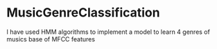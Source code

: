 # MusicGenreClassification
I have used HMM algorithms to implement a model to learn 4 genres of musics base of MFCC features
